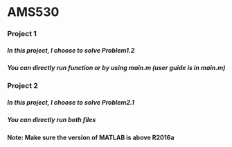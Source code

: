 # AMS530
### Project 1
##### In this project, I choose to solve Problem1.2
##### You can directly run function or by using main.m (user guide is in main.m)

### Project 2
##### In this project, I choose to solve Problem2.1
##### You can directly run both files

#### Note: Make sure the version of MATLAB is above R2016a
